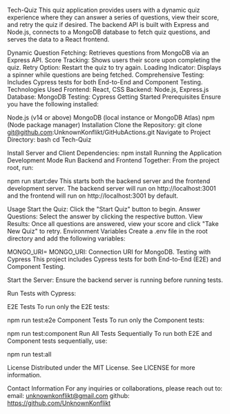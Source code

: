 Tech-Quiz
This quiz application provides users with a dynamic quiz experience where they can answer a series of questions, view their score, and retry the quiz if desired. The backend API is built with Express and Node.js, connects to a MongoDB database to fetch quiz questions, and serves the data to a React frontend.


Dynamic Question Fetching: Retrieves questions from MongoDB via an Express API.
Score Tracking: Shows users their score upon completing the quiz.
Retry Option: Restart the quiz to try again.
Loading Indicator: Displays a spinner while questions are being fetched.
Comprehensive Testing: Includes Cypress tests for both End-to-End and Component Testing.
Technologies Used
Frontend: React, CSS
Backend: Node.js, Express.js
Database: MongoDB
Testing: Cypress
Getting Started
Prerequisites
Ensure you have the following installed:

Node.js (v14 or above)
MongoDB (local instance or MongoDB Atlas)
npm (Node package manager)
Installation
Clone the Repository:
git clone git@github.com:UnknownKonflikt/GitHubActions.git
Navigate to Project Directory:
bash cd Tech-Quiz

Install Server and Client Dependencies:
npm install
Running the Application
Development Mode
Run Backend and Frontend Together: From the project root, run:

npm run start:dev
This starts both the backend server and the frontend development server. The backend server will run on http://localhost:3001 and the frontend will run on http://localhost:3001 by default.

Usage
Start the Quiz: Click the "Start Quiz" button to begin.
Answer Questions: Select the answer by clicking the respective button.
View Results: Once all questions are answered, view your score and click "Take New Quiz" to retry.
Environment Variables
Create a .env file in the root directory and add the following variables:

MONGO_URI=<Your MongoDB connection string>
MONGO_URI: Connection URI for MongoDB.
Testing with Cypress
This project includes Cypress tests for both End-to-End (E2E) and Component Testing.

Start the Server: Ensure the backend server is running before running tests.

Run Tests with Cypress:

E2E Tests
To run only the E2E tests:

npm run test:e2e
Component Tests
To run only the Component tests:

npm run test:component
Run All Tests Sequentially
To run both E2E and Component tests sequentially, use:

npm run test:all

License
Distributed under the MIT License. See LICENSE for more information.

Contact Information
For any inquiries or collaborations, please reach out to:
email: unknownkonflikt@gmail.com
github: https://github.com/UnknownKonflikt
